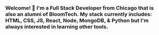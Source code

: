 ### Welcome! 👋 I'm a Full Stack Developer from Chicago that is also an alumni of BloomTech. My stack currently includes: HTML, CSS, JS, React, Node, MongoDB, & Python but I'm always interested in learning other tools.  

<!--
**bryanbilek/bryanbilek** is a ✨ _special_ ✨ repository because its `README.md` (this file) appears on your GitHub profile.

Here are some ideas to get you started:

- 🔭 I’m currently working on ...
- 🌱 I’m currently learning ...
- 👯 I’m looking to collaborate on ...
- 🤔 I’m looking for help with ...
- 💬 Ask me about ...
- 📫 How to reach me: ...
- 😄 Pronouns: ...
- ⚡ Fun fact: ...
-->
<!-- <ul>
  <li>🔨 I'm currently working on daily code challenges & interview prep</li>
  <li>🍎 I'm currently learning MongoDB</li>
  <li>📫 Send an email to bryanjohnbilek@gmail.com if you would like to reach out</li>
  <li>🌐 Add me on LinkedIn: https://www.linkedin.com/in/bryanbilek/</li>
</ul>
 -->
